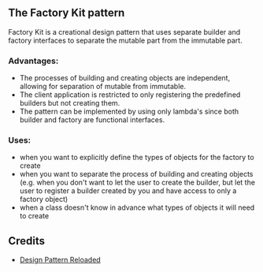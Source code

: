 ## The Factory Kit pattern
Factory Kit is a creational design pattern that uses separate builder and factory interfaces to separate the mutable part from the immutable part.

### Advantages:
 * The processes of building and creating objects are independent, allowing for separation of mutable from immutable.
 * The client application is restricted to only registering the predefined builders but not creating them.
 * The pattern can be implemented by using only lambda's since both builder and factory are functional interfaces.

### Uses:
 * when you want to explicitly define the types of objects for the factory to create
 * when you want to separate the process of building and creating objects (e.g. when you don't want to let the user to create the builder, but let the user to register a builder created by you and have access to only a factory object)
 * when a class doesn't know in advance what types of objects it will need to create

## Credits

* [Design Pattern Reloaded](https://speakerdeck.com/forax/design-pattern-reloaded-devoxx-be-2015)